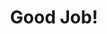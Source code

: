 ---
title: Good Job!
tags: ['unity', 'nintendo', 'switch']
year: 2020
role: Software Engineer
language: C# / Unity
platforms: Nintendo Switch
youtube: https://youtu.be/5c9QZFeVrRY
---